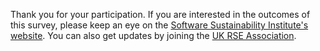 Thank you for your participation. If you are interested in the outcomes of this survey, please keep an eye on the [Software Sustainability Institute's website](https://www.software.ac.uk). You can also get updates by joining the [UK RSE Association](http://www.rse.ac.uk/join.html).


